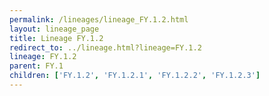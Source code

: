 ```yaml
---
permalink: /lineages/lineage_FY.1.2.html
layout: lineage_page
title: Lineage FY.1.2
redirect_to: ../lineage.html?lineage=FY.1.2
lineage: FY.1.2
parent: FY.1
children: ['FY.1.2', 'FY.1.2.1', 'FY.1.2.2', 'FY.1.2.3']
---
```

